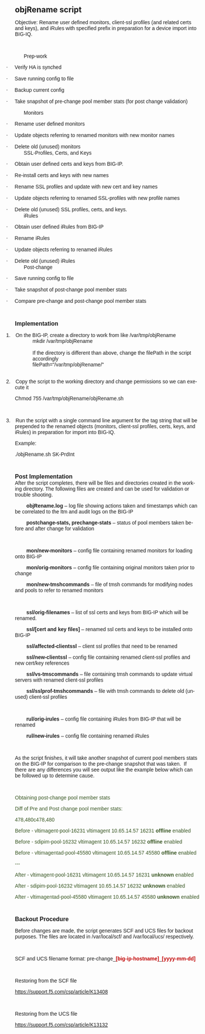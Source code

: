 <html>
<body lang=EN-US link="#0563C1" vlink="#954F72">
<div class=WordSection1>
<p class=MsoNormal style='margin-bottom:0in;margin-bottom:.0001pt;line-height:
normal'><b><span style='font-size:16.0pt'>objRename script</span></b></p>

<p class=MsoNormal style='margin-bottom:0in;margin-bottom:.0001pt;line-height:
normal'><span style='font-family:"Calibri Light",sans-serif'>Objective: Rename
user defined monitors, client-ssl profiles (and related certs and keys), and
iRules with specified prefix in preparation for a device import into BIG-IQ.</span></p>

<p class=MsoNormal style='margin-bottom:0in;margin-bottom:.0001pt;line-height:
normal'><span style='font-family:"Calibri Light",sans-serif'>&nbsp;</span></p>

<p class=MsoNormal style='margin-bottom:0in;margin-bottom:.0001pt;text-indent:
.25in;line-height:normal'><span style='font-family:"Calibri Light",sans-serif'>Prep-work</span></p>

<p class=MsoListParagraphCxSpFirst style='margin-bottom:0in;margin-bottom:.0001pt;
text-indent:-.25in;line-height:normal'><span style='font-family:Symbol'>·<span
style='font:7.0pt "Times New Roman"'>&nbsp;&nbsp;&nbsp;&nbsp;&nbsp;&nbsp;&nbsp;
</span></span><span style='font-family:"Calibri Light",sans-serif'>Verify HA is
synched</span></p>

<p class=MsoListParagraphCxSpMiddle style='margin-bottom:0in;margin-bottom:
.0001pt;text-indent:-.25in;line-height:normal'><span style='font-family:Symbol'>·<span
style='font:7.0pt "Times New Roman"'>&nbsp;&nbsp;&nbsp;&nbsp;&nbsp;&nbsp;&nbsp;
</span></span><span style='font-family:"Calibri Light",sans-serif'>Save running
config to file</span></p>

<p class=MsoListParagraphCxSpMiddle style='margin-bottom:0in;margin-bottom:
.0001pt;text-indent:-.25in;line-height:normal'><span style='font-family:Symbol'>·<span
style='font:7.0pt "Times New Roman"'>&nbsp;&nbsp;&nbsp;&nbsp;&nbsp;&nbsp;&nbsp;
</span></span><span style='font-family:"Calibri Light",sans-serif'>Backup
current config</span></p>

<p class=MsoListParagraphCxSpLast style='margin-bottom:0in;margin-bottom:.0001pt;
text-indent:-.25in;line-height:normal'><span style='font-family:Symbol'>·<span
style='font:7.0pt "Times New Roman"'>&nbsp;&nbsp;&nbsp;&nbsp;&nbsp;&nbsp;&nbsp;
</span></span><span style='font-family:"Calibri Light",sans-serif'>Take
snapshot of pre-change pool member stats (for post change validation)</span></p>

<p class=MsoNormal style='margin-bottom:0in;margin-bottom:.0001pt;text-indent:
.25in;line-height:normal'><span style='font-family:"Calibri Light",sans-serif'>Monitors
</span></p>

<p class=MsoListParagraphCxSpFirst style='margin-bottom:0in;margin-bottom:.0001pt;
text-indent:-.25in;line-height:normal'><span style='font-family:Symbol'>·<span
style='font:7.0pt "Times New Roman"'>&nbsp;&nbsp;&nbsp;&nbsp;&nbsp;&nbsp;&nbsp;
</span></span><span style='font-family:"Calibri Light",sans-serif'>Rename user
defined monitors</span></p>

<p class=MsoListParagraphCxSpMiddle style='margin-bottom:0in;margin-bottom:
.0001pt;text-indent:-.25in;line-height:normal'><span style='font-family:Symbol'>·<span
style='font:7.0pt "Times New Roman"'>&nbsp;&nbsp;&nbsp;&nbsp;&nbsp;&nbsp;&nbsp;
</span></span><span style='font-family:"Calibri Light",sans-serif'>Update
objects referring to renamed monitors with new monitor names</span></p>

<p class=MsoListParagraphCxSpLast style='margin-bottom:0in;margin-bottom:.0001pt;
text-indent:-.25in;line-height:normal'><span style='font-family:Symbol'>·<span
style='font:7.0pt "Times New Roman"'>&nbsp;&nbsp;&nbsp;&nbsp;&nbsp;&nbsp;&nbsp;
</span></span><span style='font-family:"Calibri Light",sans-serif'>Delete old
(unused) monitors</span></p>

<p class=MsoNormal style='margin-top:0in;margin-right:0in;margin-bottom:0in;
margin-left:.25in;margin-bottom:.0001pt;line-height:normal'><span
style='font-family:"Calibri Light",sans-serif'>SSL-Profiles, Certs, and Keys</span></p>

<p class=MsoListParagraphCxSpFirst style='margin-bottom:0in;margin-bottom:.0001pt;
text-indent:-.25in;line-height:normal'><span style='font-family:Symbol'>·<span
style='font:7.0pt "Times New Roman"'>&nbsp;&nbsp;&nbsp;&nbsp;&nbsp;&nbsp;&nbsp;
</span></span><span style='font-family:"Calibri Light",sans-serif'>Obtain user
defined certs and keys from BIG-IP.</span></p>

<p class=MsoListParagraphCxSpMiddle style='margin-bottom:0in;margin-bottom:
.0001pt;text-indent:-.25in;line-height:normal'><span style='font-family:Symbol'>·<span
style='font:7.0pt "Times New Roman"'>&nbsp;&nbsp;&nbsp;&nbsp;&nbsp;&nbsp;&nbsp;
</span></span><span style='font-family:"Calibri Light",sans-serif'>Re-install
certs and keys with new names</span></p>

<p class=MsoListParagraphCxSpMiddle style='margin-bottom:0in;margin-bottom:
.0001pt;text-indent:-.25in;line-height:normal'><span style='font-family:Symbol'>·<span
style='font:7.0pt "Times New Roman"'>&nbsp;&nbsp;&nbsp;&nbsp;&nbsp;&nbsp;&nbsp;
</span></span><span style='font-family:"Calibri Light",sans-serif'>Rename SSL
profiles and update with new cert and key names</span></p>

<p class=MsoListParagraphCxSpMiddle style='margin-bottom:0in;margin-bottom:
.0001pt;text-indent:-.25in;line-height:normal'><span style='font-family:Symbol'>·<span
style='font:7.0pt "Times New Roman"'>&nbsp;&nbsp;&nbsp;&nbsp;&nbsp;&nbsp;&nbsp;
</span></span><span style='font-family:"Calibri Light",sans-serif'>Update
objects referring to renamed SSL-profiles with new profile names</span></p>

<p class=MsoListParagraphCxSpLast style='margin-bottom:0in;margin-bottom:.0001pt;
text-indent:-.25in;line-height:normal'><span style='font-family:Symbol'>·<span
style='font:7.0pt "Times New Roman"'>&nbsp;&nbsp;&nbsp;&nbsp;&nbsp;&nbsp;&nbsp;
</span></span><span style='font-family:"Calibri Light",sans-serif'>Delete old
(unused) SSL profiles, certs, and keys.</span></p>

<p class=MsoNormal style='margin-top:0in;margin-right:0in;margin-bottom:0in;
margin-left:.25in;margin-bottom:.0001pt;line-height:normal'><span
style='font-family:"Calibri Light",sans-serif'>iRules</span></p>

<p class=MsoListParagraphCxSpFirst style='margin-bottom:0in;margin-bottom:.0001pt;
text-indent:-.25in;line-height:normal'><span style='font-family:Symbol'>·<span
style='font:7.0pt "Times New Roman"'>&nbsp;&nbsp;&nbsp;&nbsp;&nbsp;&nbsp;&nbsp;
</span></span><span style='font-family:"Calibri Light",sans-serif'>Obtain user
defined iRules from BIG-IP</span></p>

<p class=MsoListParagraphCxSpMiddle style='margin-bottom:0in;margin-bottom:
.0001pt;text-indent:-.25in;line-height:normal'><span style='font-family:Symbol'>·<span
style='font:7.0pt "Times New Roman"'>&nbsp;&nbsp;&nbsp;&nbsp;&nbsp;&nbsp;&nbsp;
</span></span><span style='font-family:"Calibri Light",sans-serif'>Rename
iRules</span></p>

<p class=MsoListParagraphCxSpMiddle style='margin-bottom:0in;margin-bottom:
.0001pt;text-indent:-.25in;line-height:normal'><span style='font-family:Symbol'>·<span
style='font:7.0pt "Times New Roman"'>&nbsp;&nbsp;&nbsp;&nbsp;&nbsp;&nbsp;&nbsp;
</span></span><span style='font-family:"Calibri Light",sans-serif'>Update
objects referring to renamed iRules</span></p>

<p class=MsoListParagraphCxSpLast style='margin-bottom:0in;margin-bottom:.0001pt;
text-indent:-.25in;line-height:normal'><span style='font-family:Symbol'>·<span
style='font:7.0pt "Times New Roman"'>&nbsp;&nbsp;&nbsp;&nbsp;&nbsp;&nbsp;&nbsp;
</span></span><span style='font-family:"Calibri Light",sans-serif'>Delete old
(unused) iRules</span></p>

<p class=MsoNormal style='margin-top:0in;margin-right:0in;margin-bottom:0in;
margin-left:.25in;margin-bottom:.0001pt;line-height:normal'><span
style='font-family:"Calibri Light",sans-serif'>Post-change</span></p>

<p class=MsoListParagraphCxSpFirst style='margin-bottom:0in;margin-bottom:.0001pt;
text-indent:-.25in;line-height:normal'><span style='font-family:Symbol'>·<span
style='font:7.0pt "Times New Roman"'>&nbsp;&nbsp;&nbsp;&nbsp;&nbsp;&nbsp;&nbsp;
</span></span><span style='font-family:"Calibri Light",sans-serif'>Save running
config to file</span></p>

<p class=MsoListParagraphCxSpMiddle style='margin-bottom:0in;margin-bottom:
.0001pt;text-indent:-.25in;line-height:normal'><span style='font-family:Symbol'>·<span
style='font:7.0pt "Times New Roman"'>&nbsp;&nbsp;&nbsp;&nbsp;&nbsp;&nbsp;&nbsp;
</span></span><span style='font-family:"Calibri Light",sans-serif'>Take
snapshot of post-change pool member stats</span></p>

<p class=MsoListParagraphCxSpLast style='margin-bottom:0in;margin-bottom:.0001pt;
text-indent:-.25in;line-height:normal'><span style='font-family:Symbol'>·<span
style='font:7.0pt "Times New Roman"'>&nbsp;&nbsp;&nbsp;&nbsp;&nbsp;&nbsp;&nbsp;
</span></span><span style='font-family:"Calibri Light",sans-serif'>Compare pre-change
and post-change pool member stats</span></p>

<p class=MsoNormal style='margin-bottom:0in;margin-bottom:.0001pt;line-height:
normal'><span style='font-family:"Calibri Light",sans-serif'>&nbsp;</span></p>

<p class=MsoNormal style='margin-bottom:0in;margin-bottom:.0001pt;line-height:
normal'><b><span style='font-size:12.0pt;font-family:"Calibri Light",sans-serif'>Implementation</span></b></p>

<p class=MsoListParagraph style='margin-bottom:0in;margin-bottom:.0001pt;
text-indent:-.25in;line-height:normal'><span style='font-family:"Calibri Light",sans-serif'>1.<span
style='font:7.0pt "Times New Roman"'>&nbsp;&nbsp;&nbsp;&nbsp;&nbsp; </span></span><span
style='font-family:"Calibri Light",sans-serif'>On the BIG-IP, create a
directory to work from like /var/tmp/objRename</span></p>

<p class=MsoNormal style='margin-top:0in;margin-right:0in;margin-bottom:0in;
margin-left:.5in;margin-bottom:.0001pt;line-height:normal'><span
style='font-family:"Calibri Light",sans-serif'>mkdir /var/tmp/objRename</span></p>

<p class=MsoNormal style='margin-top:0in;margin-right:0in;margin-bottom:0in;
margin-left:.5in;margin-bottom:.0001pt;line-height:normal'><span
style='font-family:"Calibri Light",sans-serif'>&nbsp;</span></p>

<p class=MsoNormal style='margin-top:0in;margin-right:0in;margin-bottom:0in;
margin-left:.5in;margin-bottom:.0001pt;line-height:normal'><span
style='font-family:"Calibri Light",sans-serif'>If the directory is different
than above, change the filePath in the script accordingly</span></p>

<p class=MsoNormal style='margin-top:0in;margin-right:0in;margin-bottom:0in;
margin-left:.5in;margin-bottom:.0001pt;line-height:normal'><span
style='font-family:"Calibri Light",sans-serif'>filePath=&quot;/var/tmp/objRename/&quot;</span></p>

<p class=MsoNormal style='margin-top:0in;margin-right:0in;margin-bottom:0in;
margin-left:.5in;margin-bottom:.0001pt;line-height:normal'><span
style='font-family:"Calibri Light",sans-serif'>&nbsp;</span></p>

<p class=MsoListParagraphCxSpFirst style='margin-bottom:0in;margin-bottom:.0001pt;
text-indent:-.25in;line-height:normal'><span style='font-family:"Calibri Light",sans-serif'>2.<span
style='font:7.0pt "Times New Roman"'>&nbsp;&nbsp;&nbsp;&nbsp;&nbsp; </span></span><span
style='font-family:"Calibri Light",sans-serif'>Copy the script to the working
directory and change permissions so we can execute it</span></p>

<p class=MsoListParagraphCxSpMiddle style='margin-bottom:0in;margin-bottom:
.0001pt;line-height:normal'><span style='font-family:"Calibri Light",sans-serif'>Chmod
755 /var/tmp/objRename/objRename.sh</span></p>

<p class=MsoListParagraphCxSpMiddle style='margin-bottom:0in;margin-bottom:
.0001pt;line-height:normal'><span style='font-family:"Calibri Light",sans-serif'>&nbsp;</span></p>

<p class=MsoListParagraphCxSpMiddle style='margin-bottom:0in;margin-bottom:
.0001pt;text-indent:-.25in;line-height:normal'><span style='font-family:"Calibri Light",sans-serif'>3.<span
style='font:7.0pt "Times New Roman"'>&nbsp;&nbsp;&nbsp;&nbsp;&nbsp; </span></span><span
style='font-family:"Calibri Light",sans-serif'>Run the script with a single
command line argument for the tag string that will be prepended to the renamed
objects (monitors, client-ssl profiles, certs, keys, and iRules) in preparation
for import into BIG-IQ.</span></p>

<p class=MsoListParagraphCxSpMiddle style='margin-bottom:0in;margin-bottom:
.0001pt;line-height:normal'><span style='font-family:"Calibri Light",sans-serif'>Example:</span></p>

<p class=MsoListParagraphCxSpLast style='margin-bottom:0in;margin-bottom:.0001pt;
line-height:normal'><span style='font-family:"Calibri Light",sans-serif'>./objRename.sh
SK-PrdInt</span></p>

<p class=MsoNormal style='margin-bottom:0in;margin-bottom:.0001pt;line-height:
normal'><span style='font-family:"Calibri Light",sans-serif'>&nbsp;</span></p>

<p class=MsoNormal style='margin-bottom:0in;margin-bottom:.0001pt;line-height:
normal'><b><span style='font-size:12.0pt;font-family:"Calibri Light",sans-serif'>Post
Implementation</span></b></p>

<p class=MsoListParagraph style='margin:0in;margin-bottom:.0001pt;line-height:
normal'><span style='font-family:"Calibri Light",sans-serif'>After the script
completes, there will be files and directories created in the working
directory. The following files are created and can be used for validation or
trouble shooting.</span></p>

<p class=MsoNormal style='margin-bottom:0in;margin-bottom:.0001pt;line-height:
normal'><span style='font-family:"Calibri Light",sans-serif'>        <b>objRename.log</b>
– log file showing actions taken and timestamps which can be correlated to the
ltm and audit logs on the BIG-IP</span></p>

<p class=MsoNormal style='margin-bottom:0in;margin-bottom:.0001pt;line-height:
normal'><span style='font-family:"Calibri Light",sans-serif'>        <b>postchange-stats,
prechange-stats</b> – status of pool members taken before and after change for
validation</span></p>

<p class=MsoNormal style='margin-bottom:0in;margin-bottom:.0001pt;line-height:
normal'><span style='font-family:"Calibri Light",sans-serif'>        </span></p>

<p class=MsoNormal style='margin-bottom:0in;margin-bottom:.0001pt;line-height:
normal'><span style='font-family:"Calibri Light",sans-serif'>        <b>mon/new-monitors
</b>– config file containing renamed monitors for loading onto BIG-IP</span></p>

<p class=MsoNormal style='margin-bottom:0in;margin-bottom:.0001pt;line-height:
normal'><span style='font-family:"Calibri Light",sans-serif'>        <b>mon/orig-monitors</b>
– config file containing original monitors taken prior to change</span></p>

<p class=MsoNormal style='margin-bottom:0in;margin-bottom:.0001pt;line-height:
normal'><span style='font-family:"Calibri Light",sans-serif'>        <b>mon/new-tmshcommands</b>
– file of tmsh commands for modifying nodes and pools to refer to renamed
monitors</span></p>

<p class=MsoNormal style='margin-bottom:0in;margin-bottom:.0001pt;line-height:
normal'><span style='font-family:"Calibri Light",sans-serif'>&nbsp;</span></p>

<p class=MsoNormal style='margin-bottom:0in;margin-bottom:.0001pt;line-height:
normal'><span style='font-family:"Calibri Light",sans-serif'>        <b>ssl/orig-filenames</b>
– list of ssl certs and keys from BIG-IP which will be renamed.</span></p>

<p class=MsoNormal style='margin-bottom:0in;margin-bottom:.0001pt;line-height:
normal'><span style='font-family:"Calibri Light",sans-serif'>        <b>ssl/[cert
and key files]</b> – renamed ssl certs and keys to be installed onto BIG-IP</span></p>

<p class=MsoNormal style='margin-bottom:0in;margin-bottom:.0001pt;line-height:
normal'><span style='font-family:"Calibri Light",sans-serif'>        <b>ssl/affected-clientssl</b>
– client ssl profiles that need to be renamed</span></p>

<p class=MsoNormal style='margin-bottom:0in;margin-bottom:.0001pt;line-height:
normal'><span style='font-family:"Calibri Light",sans-serif'>        <b>ssl/new-clientssl</b>
– config file containing renamed client-ssl profiles and new cert/key
references</span></p>

<p class=MsoNormal style='margin-bottom:0in;margin-bottom:.0001pt;line-height:
normal'><span style='font-family:"Calibri Light",sans-serif'>        <b>ssl/vs-tmscommands</b>
– file containing tmsh commands to update virtual servers with renamed
client-ssl profiles</span></p>

<p class=MsoNormal style='margin-bottom:0in;margin-bottom:.0001pt;line-height:
normal'><span style='font-family:"Calibri Light",sans-serif'>        <b>ssl/sslprof-tmshcommands</b>
– file with tmsh commands to delete old (unused) client-ssl profiles</span></p>

<p class=MsoNormal style='margin-bottom:0in;margin-bottom:.0001pt;line-height:
normal'><span style='font-family:"Calibri Light",sans-serif'>        </span></p>

<p class=MsoNormal style='margin-bottom:0in;margin-bottom:.0001pt;line-height:
normal'><span style='font-family:"Calibri Light",sans-serif'>        <b>rul/orig-irules</b>
– config file containing iRules from BIG-IP that will be renamed</span></p>

<p class=MsoNormal style='margin-bottom:0in;margin-bottom:.0001pt;line-height:
normal'><span style='font-family:"Calibri Light",sans-serif'>        <b>rul/new-irules</b>
– config file containing renamed iRules</span></p>

<p class=MsoNormal style='margin-bottom:0in;margin-bottom:.0001pt;line-height:
normal'><span style='font-family:"Calibri Light",sans-serif'>&nbsp;</span></p>

<p class=MsoNormal style='margin-bottom:0in;margin-bottom:.0001pt;line-height:
normal'><span style='font-family:"Calibri Light",sans-serif'>As the script
finishes, it will take another snapshot of current pool members stats on the
BIG-IP for comparison to the pre-change snapshot that was taken.  If there are
any differences you will see output like the example below which can be
followed up to determine cause.</span></p>

<p class=MsoNormal style='margin-bottom:0in;margin-bottom:.0001pt;line-height:
normal'><span style='font-family:"Calibri Light",sans-serif'>&nbsp;</span></p>

<p class=MsoNormal style='margin-bottom:0in;margin-bottom:.0001pt;line-height:
normal'><span style='font-family:"Calibri Light",sans-serif;color:#385623'>Obtaining
post-change pool member stats</span></p>

<p class=MsoNormal style='margin-bottom:0in;margin-bottom:.0001pt;line-height:
normal'><span style='font-family:"Calibri Light",sans-serif;color:#385623'>Diff
of Pre and Post change pool member stats:</span></p>

<p class=MsoNormal style='margin-bottom:0in;margin-bottom:.0001pt;line-height:
normal'><span style='font-family:"Calibri Light",sans-serif;color:#385623'>478,480c478,480</span></p>

<p class=MsoNormal style='margin-bottom:0in;margin-bottom:.0001pt;line-height:
normal'><span style='font-family:"Calibri Light",sans-serif;color:#385623'>Before
- vltimagent-pool-16231 vltimagent 10.65.14.57 16231 <b>offline</b> enabled</span></p>

<p class=MsoNormal style='margin-bottom:0in;margin-bottom:.0001pt;line-height:
normal'><span style='font-family:"Calibri Light",sans-serif;color:#385623'>Before
- sdipim-pool-16232 vltimagent 10.65.14.57 16232 <b>offline</b> enabled</span></p>

<p class=MsoNormal style='margin-bottom:0in;margin-bottom:.0001pt;line-height:
normal'><span style='font-family:"Calibri Light",sans-serif;color:#385623'>Before
- vltimagentad-pool-45580 vltimagent 10.65.14.57 45580 <b>offline</b> enabled</span></p>

<p class=MsoNormal style='margin-bottom:0in;margin-bottom:.0001pt;line-height:
normal'><span style='font-family:"Calibri Light",sans-serif;color:#385623'>---</span></p>

<p class=MsoNormal style='margin-bottom:0in;margin-bottom:.0001pt;line-height:
normal'><span style='font-family:"Calibri Light",sans-serif;color:#385623'>After
- vltimagent-pool-16231 vltimagent 10.65.14.57 16231 <b>unknown</b> enabled</span></p>

<p class=MsoNormal style='margin-bottom:0in;margin-bottom:.0001pt;line-height:
normal'><span style='font-family:"Calibri Light",sans-serif;color:#385623'>After
- sdipim-pool-16232 vltimagent 10.65.14.57 16232 <b>unknown</b> enabled</span></p>

<p class=MsoNormal style='margin-bottom:0in;margin-bottom:.0001pt;line-height:
normal'><span style='font-family:"Calibri Light",sans-serif;color:#385623'>After
- vltimagentad-pool-45580 vltimagent 10.65.14.57 45580 <b>unknown</b> enabled</span></p>

<p class=MsoNormal style='margin-bottom:0in;margin-bottom:.0001pt;line-height:
normal'><span style='font-family:"Calibri Light",sans-serif'>&nbsp;</span></p>

<p class=MsoNormal style='margin-bottom:0in;margin-bottom:.0001pt;line-height:
normal'><b><span style='font-size:12.0pt;font-family:"Calibri Light",sans-serif'>Backout
Procedure</span></b></p>

<p class=MsoNormal style='margin-bottom:0in;margin-bottom:.0001pt;line-height:
normal'><span style='font-family:"Calibri Light",sans-serif'>Before changes are
made, the script generates SCF and UCS files for backout purposes. The files
are located in /var/local/scf/ and /var/local/ucs/ respectively.</span></p>

<p class=MsoNormal style='margin-bottom:0in;margin-bottom:.0001pt;line-height:
normal'><span style='font-family:"Calibri Light",sans-serif'>&nbsp;</span></p>

<p class=MsoNormal style='margin-bottom:0in;margin-bottom:.0001pt;line-height:
normal'><span style='font-family:"Calibri Light",sans-serif'>SCF and UCS
filename format: pre-change_<b><span style='color:#C00000'>[big-ip-hostname]</span></b>_<b><span
style='color:#C00000'>[yyyy-mm-dd]</span></b></span></p>

<p class=MsoNormal style='margin-bottom:0in;margin-bottom:.0001pt;line-height:
normal'><span style='font-family:"Calibri Light",sans-serif'>&nbsp;</span></p>

<p class=MsoNormal style='margin-bottom:0in;margin-bottom:.0001pt;line-height:
normal'><span style='font-family:"Calibri Light",sans-serif'>Restoring from the
SCF file</span></p>

<p class=MsoNormal style='margin-bottom:0in;margin-bottom:.0001pt;line-height:
normal'><span class=MsoHyperlink><span style='font-family:"Calibri Light",sans-serif'><a
href="https://support.f5.com/csp/article/K13408">https://support.f5.com/csp/article/K13408</a></span></span></p>

<p class=MsoNormal style='margin-bottom:0in;margin-bottom:.0001pt;line-height:
normal'><span style='font-family:"Calibri Light",sans-serif'>&nbsp;</span></p>

<p class=MsoNormal style='margin-bottom:0in;margin-bottom:.0001pt;line-height:
normal'><span style='font-family:"Calibri Light",sans-serif'>Restoring from the
UCS file</span></p>

<p class=MsoNormal style='margin-bottom:0in;margin-bottom:.0001pt;line-height:
normal'><span class=MsoHyperlink><span style='font-family:"Calibri Light",sans-serif'><a
href="https://support.f5.com/csp/article/K13132">https://support.f5.com/csp/article/K13132</a></span></span></p>

<p class=MsoNormal style='margin-bottom:0in;margin-bottom:.0001pt;line-height:
normal'><span style='font-family:"Calibri Light",sans-serif'>&nbsp;</span></p>

<p class=MsoNormal style='margin-bottom:0in;margin-bottom:.0001pt;line-height:
normal'><span style='font-family:"Calibri Light",sans-serif'>&nbsp;</span></p>

<p class=MsoNormal style='margin-bottom:0in;margin-bottom:.0001pt;line-height:
normal'><span style='font-family:"Calibri Light",sans-serif'>&nbsp;</span></p>
</div>
</body>
</html>
